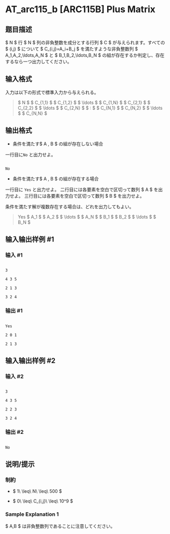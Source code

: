 # AT_arc115_b [ARC115B] Plus Matrix

## 题目描述

[problemUrl]: https://atcoder.jp/contests/arc115/tasks/arc115_b

$ N $ 行 $ N $ 列の非負整数を成分とする行列 $ C $ が与えられます。すべての $ (i,j) $ について $ C_{i,j}=A_i+B_j $ を満たすような非負整数列 $ A_1,A_2,\ldots,A_N $ と $ B_1,B_2,\ldots,B_N $ の組が存在するか判定し、存在するなら一つ出力してください。

## 输入格式

入力は以下の形式で標準入力から与えられる。

> $ N $ $ C_{1,1} $ $ C_{1,2} $ $ \ldots $ $ C_{1,N} $ $ C_{2,1} $ $ C_{2,2} $ $ \ldots $ $ C_{2,N} $ $ : $ $ C_{N,1} $ $ C_{N,2} $ $ \ldots $ $ C_{N,N} $

## 输出格式

- 条件を満たす$ A $,$ B $ の組が存在しない場合

一行目に`No` と出力せよ。

 ```
No
```

- 条件を満たす$ A $,$ B $ の組が存在する場合

一行目に `Yes` と出力せよ。 二行目には各要素を空白で区切って数列 $ A $ を出力せよ。 三行目には各要素を空白で区切って数列 $ B $ を出力せよ。

条件を満たす解が複数存在する場合は、どれを出力してもよい。

> Yes $ A_1 $ $ A_2 $ $ \ldots $ $ A_N $ $ B_1 $ $ B_2 $ $ \ldots $ $ B_N $

## 输入输出样例 #1

### 输入 #1

```
3
4 3 5
2 1 3
3 2 4
```

### 输出 #1

```
Yes
2 0 1
2 1 3
```

## 输入输出样例 #2

### 输入 #2

```
3
4 3 5
2 2 3
3 2 4
```

### 输出 #2

```
No
```

## 说明/提示

### 制約

- $ 1\ \leq\ N\ \leq\ 500 $
- $ 0\ \leq\ C_{i,j}\ \leq\ 10^9 $

### Sample Explanation 1

$ A,B $ は非負整数列であることに注意してください。
